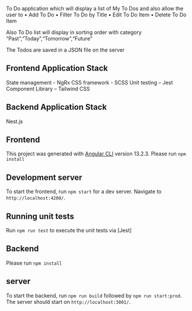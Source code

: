 To Do application which will display a list of My To Dos and also allow the user to
•	Add To Do
•	Filter To Do by Title
•	Edit To Do Item
•	Delete To Do Item

Also To Do list will display in sorting order with category “Past”,“Today”,“Tomorrow”,“Future”

The Todos are saved in a JSON file on the server

## Frontend Application Stack

State management - NgRx
CSS framework - SCSS
Unit testing – Jest
Component Library – Tailwind CSS

## Backend Application Stack

Nest.js

## Frontend

This project was generated with [Angular CLI](https://github.com/angular/angular-cli) version 13.2.3. Please run `npm install`

## Development server

To start the frontend, run `npm start` for a dev server. Navigate to `http://localhost:4200/`.

## Running unit tests

Run `npm run test` to execute the unit tests via [Jest]

## Backend

Please run `npm install`

## server

To start the backend, run `npm run build` followed by  `npm run start:prod`. The server should start on `http://localhost:3001/`.

